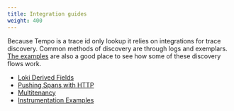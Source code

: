 ```yaml
---
title: Integration guides
weight: 400
---
```


Because Tempo is a trace id only lookup it relies on integrations for trace discovery.  Common methods of discovery are through logs and exemplars. [The examples](https://github.com/grafana/tempo/tree/master/example) are also a good place to see how some of these discovery flows work.

- [Loki Derived Fields](loki-derived-fields/)
- [Pushing Spans with HTTP](pushing-spans-with-http/)
- [Multitenancy](multitenancy/)
- [Instrumentation Examples](instrumentation/)